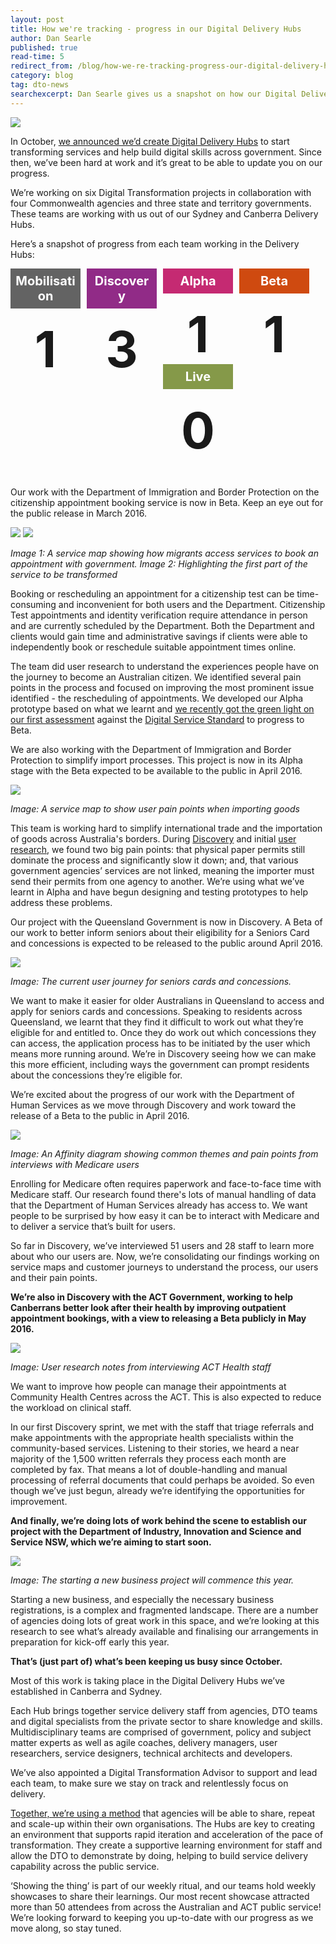 ```yaml
---
layout: post
title: How we're tracking - progress in our Digital Delivery Hubs
author: Dan Searle
published: true
read-time: 5
redirect_from: /blog/how-we-re-tracking-progress-our-digital-delivery-hubs/
category: blog
tag: dto-news
searchexcerpt: Dan Searle gives us a snapshot on how our Digital Delivery Hubs in Canberra and Sydney are progressing.
---
```

![ ](/images/blog-banners/delivery-hub-1.jpg)

In October, [we announced we’d create Digital Delivery Hubs]({{site.baseurl}}/blog/dto-is-the-incubator-and-government-is-the-start-up/) to start transforming services and help build digital skills across government. Since then, we’ve been hard at work and it’s great to be able to update you on our progress.

We’re working on six Digital Transformation projects in collaboration with four Commonwealth agencies and three state and territory governments. These teams are working with us out of our Sydney and Canberra Delivery Hubs.

Here’s a snapshot of progress from each team working in the Delivery Hubs:

<style>
{% comment %}A snapshot of the styling at the time this blog post was written{% endcomment %}
.post-project-phase-counter {
  display: block;
  margin-bottom: 3em;
  overflow: hidden;
}
.post-project-phase-counter .project-phase-column {
  width: 20%;
  padding-left: 10px;
  float: left;
  min-width: 8em;
}
@media screen and (max-width: 768px) {
  .post-project-phase-counter .project-phase-column {
    width: 100%;
    padding-left: 0;
  }
}
.post-project-phase-counter .project-phase-column:first-child {
  padding-left: 0;
}
.post-project-phase-counter .project-phase-column .mobilisation, .post-project-phase-counter .project-phase-column .discovery, .post-project-phase-counter .project-phase-column .alpha, .post-project-phase-counter .project-phase-column .beta, .post-project-phase-counter .project-phase-column .live {
  color: #fff;
  font-weight: 700;
  font-size: 20px;
  padding: 8px;
  text-align: center;
  margin-top: 0;
}
.post-project-phase-counter .project-phase-column .mobilisation {
  background-color: #636363;
}
.post-project-phase-counter .project-phase-column .discovery {
  background-color: #912b87;
}
.post-project-phase-counter .project-phase-column .alpha {
  background-color: #c52a72;
}
.post-project-phase-counter .project-phase-column .beta {
  background-color: #cf4a10;
}
.post-project-phase-counter .project-phase-column .live {
  background-color: #859949;
}
.post-project-phase-counter .project-phase-column .count {
  font-weight: 700;
  font-size: 80px;
  text-align: center;
}
.post-project-phase-counter .project-phase-column .description {
  font-size: 15px;
}

</style>

<div class="post-project-phase-counter">
<div class="project-phase-column">
<h2 class="mobilisation">Mobilisation</h2>
<div class="count">1</div>
</div>

<div class="project-phase-column">
<h2 class="discovery">Discovery</h2>
<div class="count">3</div>
</div>

<div class="project-phase-column">
<h2 class="alpha">Alpha</h2>
<div class="count">1</div>
</div>

<div class="project-phase-column">
<h2 class="beta">Beta</h2>
<div class="count">1</div>
</div>

<div class="project-phase-column">
<h2 class="live">Live</h2>
<div class="count">0</div>
</div>

</div>

Our work with the Department of Immigration and Border Protection on the citizenship appointment booking service is now in Beta. Keep an eye out for the public release in March 2016.

![ ](/images/blog-banners/delivery-hub-3.jpg)
![ ](/images/blog-banners/delivery-hub-4.jpg)

*Image 1: A service map showing how migrants access services to book an appointment with government.*
*Image 2: Highlighting the first part of the service to be transformed*

Booking or rescheduling an appointment for a citizenship test can be time-consuming and inconvenient for both users and the Department. Citizenship Test appointments and identity verification require attendance in person and are currently scheduled by the Department. Both the Department and clients would gain time and administrative savings if clients were able to independently book or reschedule suitable appointment times online.

The team did user research to understand the experiences people have on the journey to become an Australian citizen. We identified several pain points in the process and focused on improving the most prominent issue identified - the rescheduling of appointments. We developed our Alpha prototype based on what we learnt and [we recently got the green light on our first assessment](/blog/the-first-alpha-passes-its-service-assessment/) against the [Digital Service Standard](/standard/) to progress to Beta.

We are also working with the Department of Immigration and Border Protection to simplify import processes. This project is now in its Alpha stage with the Beta expected to be available to the public in April 2016.

![ ](/images/blog-banners/delivery-hub-5.jpg)

*Image: A service map to show user pain points when importing goods*

This team is working hard to simplify international trade and the importation of goods across Australia's borders. During [Discovery](/blog/what-is-discovery/) and initial [user research](/blog/a-food-analogy-to-understand-user-research/), we found two big pain points: that physical paper permits still dominate the process and significantly slow it down; and, that various government agencies’ services are not linked, meaning the importer must send their permits from one agency to another. We’re using what we’ve learnt in Alpha and have begun designing and testing prototypes to help address these problems.

Our project with the Queensland Government is now in Discovery. A Beta of our work to better inform seniors about their eligibility for a Seniors Card and concessions is expected to be released to the public around April 2016.

![ ](/images/blog-banners/delivery-hub-6.jpg)

*Image: The current user journey for seniors cards and concessions.*

We want to make it easier for older Australians in Queensland to access and apply for seniors cards and concessions. Speaking to residents across Queensland, we learnt that they find it difficult to work out what they’re eligible for and entitled to. Once they do work out which concessions they can access, the application process has to be initiated by the user which means more running around. We’re in Discovery seeing how we can make this more efficient, including ways the government can prompt residents about the concessions they’re eligible for.

We’re excited about the progress of our work with the Department of Human Services as we move through Discovery and work toward the release of a Beta to the public in April 2016.

![ ](/images/blog-banners/delivery-hub-7.jpg)

*Image: An Affinity diagram showing common themes and pain points from interviews with Medicare users*

Enrolling for Medicare often requires paperwork and face-to-face time with Medicare staff. Our research found there's lots of manual handling of data that the Department of Human Services already has access to. We want people to be surprised by how easy it can be to interact with Medicare and to deliver a service that’s built for users.

So far in Discovery, we’ve interviewed 51 users and 28 staff to learn more about who our users are. Now, we’re consolidating our findings working on service maps and customer journeys to understand the process, our users and their pain points.

**We’re also in Discovery with the ACT Government, working to help Canberrans better look after their health by improving outpatient appointment bookings, with a view to releasing a Beta publicly in May 2016.**

![ ](/images/blog-banners/delivery-hub-8.jpg)

*Image: User research notes from interviewing ACT Health staff*

We want to improve how people can manage their appointments at Community Health Centres across the ACT. This is also expected to reduce the workload on clinical staff.

In our first Discovery sprint, we met with the staff that triage referrals and make appointments with the appropriate health specialists within the community-based services. Listening to their stories, we heard a near majority of the 1,500 written referrals they process each month are completed by fax. That means a lot of double-handling and manual processing of referral documents that could perhaps be avoided. So even though we’ve just begun, already we’re identifying the opportunities for improvement.

**And finally, we’re doing lots of work behind the scene to establish our project with the Department of Industry, Innovation and Science and Service NSW, which we’re aiming to start soon.**

![ ](/images/blog-banners/delivery-hub-9.jpg)

*Image: The starting a new business project will commence this year.*

Starting a new business, and especially the necessary business registrations, is a complex and fragmented landscape. There are a number of agencies doing lots of great work in this space, and we’re looking at this research to see what’s already available and finalising our arrangements in preparation for kick-off early this year.

**That’s (just part of) what’s been keeping us busy since October.**

Most of this work is taking place in the Digital Delivery Hubs we’ve established in Canberra and Sydney.

Each Hub brings together service delivery staff from agencies, DTO teams and digital specialists from the private sector to share knowledge and skills. Multidisciplinary teams are comprised of government, policy and subject matter experts as well as agile coaches, delivery managers, user researchers, service designers, technical architects and developers. 

We’ve also appointed a Digital Transformation Advisor to support and lead each team, to make sure we stay on track and relentlessly focus on delivery.

[Together, we’re using a method](/standard/service-design-and-delivery-process/) that agencies will be able to share, repeat and scale-up within their own organisations. The Hubs are key to creating an environment that supports rapid iteration and acceleration of the pace of transformation. They create a supportive learning environment for staff and allow the DTO to demonstrate by doing, helping to build service delivery capability across the public service. 

‘Showing the thing’ is part of our weekly ritual, and our teams hold weekly showcases to share their learnings. Our most recent showcase attracted more than 50 attendees from across the Australian and ACT public service! We’re looking forward to keeping you up-to-date with our progress as we move along, so stay tuned.
